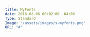 ```yaml
---
title: MyFonts
date: 2016-08-06 00:02:00 -04:00
Type: Standard
Image: "/assets/images/s-myfonts.png"
URL: "#"
---
```


